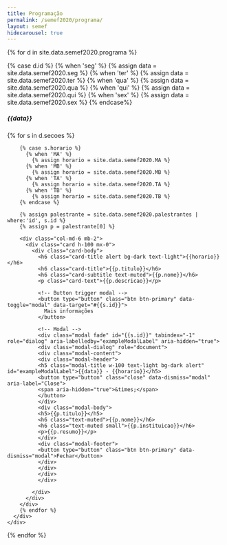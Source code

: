 ```yaml
---
title: Programação
permalink: /semef2020/programa/
layout: semef
hidecarousel: true
---
```


  {% for d in site.data.semef2020.programa %}

  {% case d.id %}
    {% when 'seg' %}
      {% assign data = site.data.semef2020.seg %}
    {% when 'ter' %}
      {% assign data = site.data.semef2020.ter %}
    {% when 'qua' %}
      {% assign data = site.data.semef2020.qua %}
    {% when 'qui' %}
      {% assign data = site.data.semef2020.qui %}
    {% when 'sex' %}
      {% assign data = site.data.semef2020.sex %}
  {% endcase%}

  <div class="col-md-12">
    <div class="card">
      <div class="card-body">
        <h5 class="card-title alert bg-dark text-light">{{data}}</h5>
        <div class='row d-flex'>
        {% for s in d.secoes %}

        {% case s.horario %}
          {% when 'MA' %}
            {% assign horario = site.data.semef2020.MA %}
          {% when 'MB' %}
            {% assign horario = site.data.semef2020.MB %}
          {% when 'TA' %}
            {% assign horario = site.data.semef2020.TA %}
          {% when 'TB' %}
            {% assign horario = site.data.semef2020.TB %}
        {% endcase %}

        {% assign palestrante = site.data.semef2020.palestrantes | where:'id', s.id %}
        {% assign p = palestrante[0] %}

        <div class="col-md-6 mb-2">
          <div class="card h-100 mx-0">
            <div class="card-body">
              <h6 class="card-title alert bg-dark text-light">{{horario}}</h6>
              <h6 class="card-title">{{p.titulo}}</h6>
              <h6 class="card-subtitle text-muted">{{p.nome}}</h6>
              <p class="card-text">{{p.descricao}}</p>

              <!-- Button trigger modal -->
              <button type="button" class="btn btn-primary" data-toggle="modal" data-target="#{{s.id}}">
                Mais informações
              </button>

              <!-- Modal -->
              <div class="modal fade" id="{{s.id}}" tabindex="-1" role="dialog" aria-labelledby="exampleModalLabel" aria-hidden="true">
              <div class="modal-dialog" role="document">
              <div class="modal-content">
              <div class="modal-header">
              <h5 class="modal-title w-100 text-light bg-dark alert" id="exampleModalLabel">{{data}} - {{horario}}</h5>
              <button type="button" class="close" data-dismiss="modal" aria-label="Close">
              <span aria-hidden="true">&times;</span>
              </button>
              </div>
              <div class="modal-body">
              <h5>{{p.titulo}}</h5>
              <h6 class="text-muted">{{p.nome}}</h6>
              <h6 class="text-muted small">{{p.instituicao}}</h6>
              <p>{{p.resumo}}</p>
              </div>
              <div class="modal-footer">
              <button type="button" class="btn btn-primary" data-dismiss="modal">Fechar</button>
              </div>
              </div>
              </div>
              </div>

            </div>
          </div>
        </div>
        {% endfor %}
      </div>
    </div>
  </div>
  </div>
  {% endfor %}
